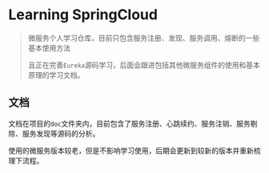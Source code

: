 # Learning SpringCloud

> 微服务个人学习仓库，目前只包含服务注册、发现、服务调用、熔断的一些基本使用方法
>
> 且正在完善`Eureka`源码学习，后面会跟进包括其他微服务组件的使用和基本原理的学习文档。

## 文档

文档在项目的`doc`文件夹内，目前包含了服务注册、心跳续约、服务注销、服务剔除、服务发现等源码的分析。

使用的微服务版本较老，但是不影响学习使用，后期会更新到较新的版本并重新梳理下流程。